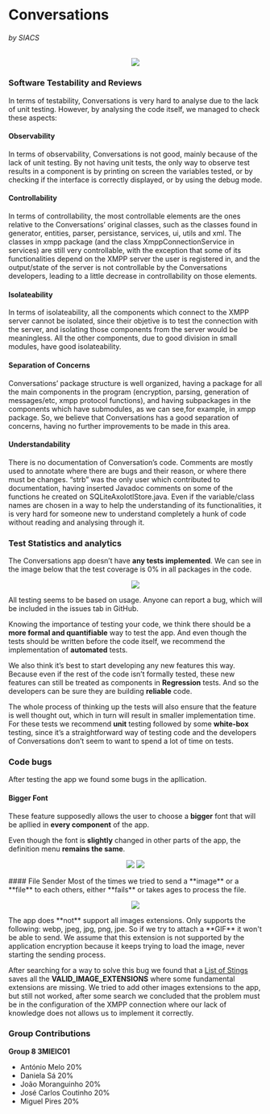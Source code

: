 # Conversations 
###### by SIACS

<p align="center">
  <img src="http://i.imgur.com/Bbe2WZk.png">
</p>

### Software Testability and Reviews
In terms of testability, Conversations is very hard to analyse due to the lack of unit testing. However, by analysing the code itself, we managed to check these aspects:

#### Observability
In terms of observability, Conversations is not good, mainly because of the lack of unit testing. By not having unit tests, the only way to observe test results in a component is by printing on screen the variables tested, or by checking if the interface is correctly displayed, or by using the debug mode.

#### Controllability
In terms of controllability, the most controllable elements are the ones relative to the Conversations’ original classes, such as the classes found in generator, entities, parser, persistance, services, ui, utils and xml.
The classes in xmpp package (and the class XmppConnectionService in services) are still very controllable, with the exception that some of its functionalities depend on the XMPP server the user is registered in, and the output/state of the server is not controllable by the Conversations developers, leading to a little decrease in controllability on those elements.

#### Isolateability
In terms of isolateability, all the components which connect to the XMPP server cannot be isolated, since their objetive is to test the connection with the server, and isolating those components from the server would be meaningless. All the other components, due to good division in small modules, have good isolateability.

#### Separation of Concerns
Conversations’ package structure is well organized, having a package for all the main components in the program (encryption, parsing, generation of messages/etc, xmpp protocol functions), and having subpackages in the components which have submodules, as we can see,for example, in xmpp package. So, we believe that Conversations has a good separation of concerns, having no further improvements to be made in this area.

#### Understandability
There is no documentation of Conversation’s code. Comments are mostly used to annotate where there are bugs and their reason, or where there must be changes. “strb” was the only user which contributed to documentation, having inserted Javadoc comments on some of the functions he created on SQLiteAxolotlStore.java. Even if the variable/class names are chosen in a way to help the understanding of its functionalities, it is very hard for someone new to understand completely a hunk of code without reading and analysing through it.


### Test Statistics and analytics
The Conversations app doesn’t have **any tests implemented**. We can see in the image below that the test coverage is 0% in all packages in the code.

<p align="center">
  <img src="http://i.imgur.com/uYxSLwZ.png">
</p>

All testing seems to be based on usage. Anyone can report a bug, which will be included in the issues tab in GitHub.

Knowing the importance of testing your code, we think there should be a **more formal and quantifiable** way to test the app. And even though the tests should be written before the code itself, we recommend the implementation of **automated** tests.

We also think it’s best to start developing any new features this way. Because even if the rest of the code isn’t formally tested, these new features can still be treated as components in **Regression** tests. And so the developers can be sure they are building **reliable** code.

The whole process of thinking up the tests will also ensure that the feature is well thought out, which in turn will result in smaller implementation time.
For these tests we recommend **unit** testing followed by some **white-box** testing, since it’s a straightforward way of testing code and the developers of Conversations don’t seem to want to spend a lot of time on tests.


### Code bugs
  After testing the app we found some bugs in the apllication.
#### Bigger Font
These feature supposedly allows the user to choose a **bigger** font that will be apllied in **every component** of the app.

Even though the font is **slightly** changed in other parts of the app, the definition menu **remains the same**.
<p align="center">
  <img src="http://i.imgur.com/Wu8DeKc.png">
  <img src="http://i.imgur.com/HR2lHg9.png">
</p>
#### File Sender
Most of the times we tried to send a **image** or a **file** to each others, either **fails** or takes ages to process the file.
<p align="center">
  <img src="http://i.imgur.com/JyyQaz9.png">
</p> 
The app does **not** support all images extensions. Only supports the following: webp, jpeg, jpg, png, jpe.
So if we try to attach a **GIF** it won't be able to send. We assume that this extension is not supported by the application encryption because it keeps trying to load the image, never starting the sending process.

After searching for a way to solve this bug we found that a [List of Stings](https://github.com/Antonio-Melo/Conversations/blob/master/src/main/java/eu/siacs/conversations/entities/Transferable.java) saves all the **VALID_IMAGE_EXTENSIONS** where some fundamental extensions are missing.
We tried to add other images extensions to the app, but still not worked, after some search we concluded that the problem must be in the configuration of the XMPP connection where our lack of knowledge does not allows us to implement it correctly.

### Group Contributions
**Group 8 3MIEIC01**
- António Melo 20%
- Daniela Sá 20%
- João Moranguinho 20%
- José Carlos Coutinho 20%
- Miguel Pires 20%
